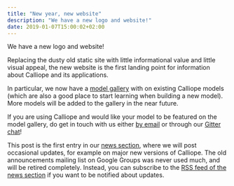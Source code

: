 ```yaml
---
title: "New year, new website"
description: "We have a new logo and website!"
date: 2019-01-07T15:00:02+02:00
---
```


We have a new logo and website!

Replacing the dusty old static site with little informational value and little visual appeal, the new website is the first landing point for information about Calliope and its applications.

In particular, we now have a [model gallery](/models/) with on existing Calliope models (which are also a good place to start learning when building a new model). More models will be added to the gallery in the near future.

If you are using Calliope and would like your model to be featured on the model gallery, do get in touch with us either [by email](mailto:stefan.pfenninger@usys.ethz.ch) or through our [Gitter chat](https://gitter.im/calliope-project/calliope)!

This post is the first entry in our [news section](/news/), where we will post occasional updates, for example on major new versions of Calliope. The old announcements mailing list on Google Groups was never used much, and will be retired completely. Instead, you can subscribe to the [RSS feed of the news section](/news/index.xml) if you want to be notified about updates.
